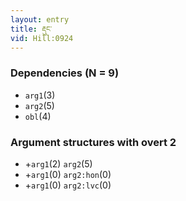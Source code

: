 ```yaml
---
layout: entry
title: རྡུང་
vid: Hill:0924
---
```

### Dependencies (N = 9)
* `arg1`(3)
* `arg2`(5)
* `obl`(4)
### Argument structures with overt 2
* +`arg1`(2) `arg2`(5)
* +`arg1`(0) `arg2:hon`(0)
* +`arg1`(0) `arg2:lvc`(0)
